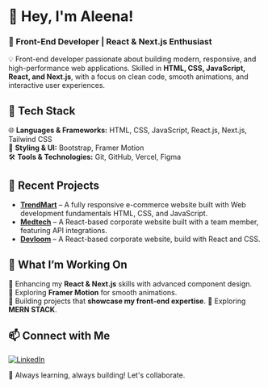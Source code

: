 # 👋 Hey, I'm Aleena!  

### 🚀 Front-End Developer | React & Next.js Enthusiast  

💡  Front-end developer passionate about building modern, responsive, and high-performance web applications. Skilled in **HTML, CSS, JavaScript, React, and Next.js**, with a focus on clean code, smooth animations, and interactive user experiences.

## 🔧 Tech Stack  
🌐 **Languages & Frameworks:** HTML, CSS, JavaScript, React.js, Next.js, Tailwind CSS  
🎨 **Styling & UI:** Bootstrap, Framer Motion  
🛠 **Tools & Technologies:** Git, GitHub, Vercel, Figma  

## 📌 Recent Projects  
- **[TrendMart](https://trendmart-ecommerce.vercel.app/)** – A fully responsive e-commerce website built with Web development fundamentals HTML, CSS, and JavaScript.  
- **[Medtech](https://medtech-seven.vercel.app/)** – A React-based corporate website built with a team member, featuring API integrations.  
- **[Devloom](https://devloom-website-six.vercel.app/)** – A React-based corporate website, build with React and CSS. 

## 🚀 What I’m Working On  
🔹 Enhancing my **React & Next.js** skills with advanced component design.  
🔹 Exploring **Framer Motion** for smooth animations.  
🔹 Building projects that **showcase my front-end expertise**. 
🔹 Exploring **MERN STACK**. 

## 📫 Connect with Me  
[![LinkedIn](https://img.shields.io/badge/LinkedIn-Profile-blue?style=flat&logo=linkedin)](https://www.linkedin.com/in/aleena-jabeen-2246a2273/)

  

🚀 Always learning, always building! Let's collaborate. 

